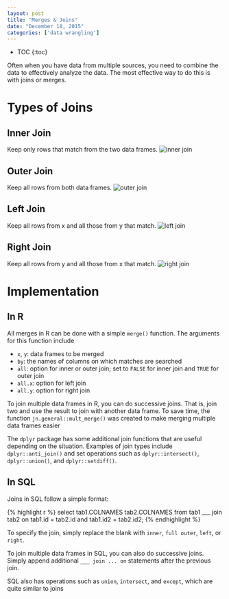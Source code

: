 ```yaml
---
layout: post
title: "Merges & Joins"
date: "December 18, 2015"
categories: ['data wrangling']
---
```


* TOC
{:toc}

Often when you have data from multiple sources, you need to combine the data to effectively analyze the data. The most effective way to do this is with joins or merges. 

# Types of Joins

## Inner Join
Keep only rows that match from the two data frames.
![inner join](http://jnguyen92.github.io/nhuyhoa/figure/images/inner_join.png)

## Outer Join
Keep all rows from both data frames.
![outer join](http://jnguyen92.github.io/nhuyhoa/figure/images/outer_join.png)

## Left Join
Keep all rows from x and all those from y that match.
![left join](http://jnguyen92.github.io/nhuyhoa/figure/images/left_join.png)

## Right Join
Keep all rows from y and all those from x that match.
![right join](http://jnguyen92.github.io/nhuyhoa/figure/images/right_join.png)

# Implementation 

## In R
All merges in R can be done with a simple `merge()` function. The arguments for this function include

* `x`, `y`: data frames to be merged
* `by`: the names of columns on which matches are searched
* `all`: option for inner or outer join; set to `FALSE` for inner join and `TRUE` for outer join
* `all.x`: option for left join
* `all.y`: option for right join

To join multiple data frames in R, you can do successive joins. That is, join two and use the result to join with another data frame. To save time, the function `jn.general::mult_merge()` was created to make merging multiple data frames easier

The `dplyr` package has some additional join functions that are useful depending on the situation. Examples of join types include `dplyr::anti_join()` and set operations such as `dplyr::intersect()`, `dplyr::union()`, and `dplyr::setdiff()`.

## In SQL
Joins in SQL follow a simple format:

{% highlight r %}
select tab1.COLNAMES tab2.COLNAMES
from tab1
___ join tab2
on tab1.id = tab2.id and tab1.id2 = tab2.id2;
{% endhighlight %}

To specify the join, simply replace the blank with `inner`, `full outer`, `left`, or `right`. 

To join multiple data frames in SQL, you can also do successive joins. Simply append additional `___ join ... on` statements after the previous join.

SQL also has operations such as `union`, `intersect`, and `except`, which are quite similar to joins
